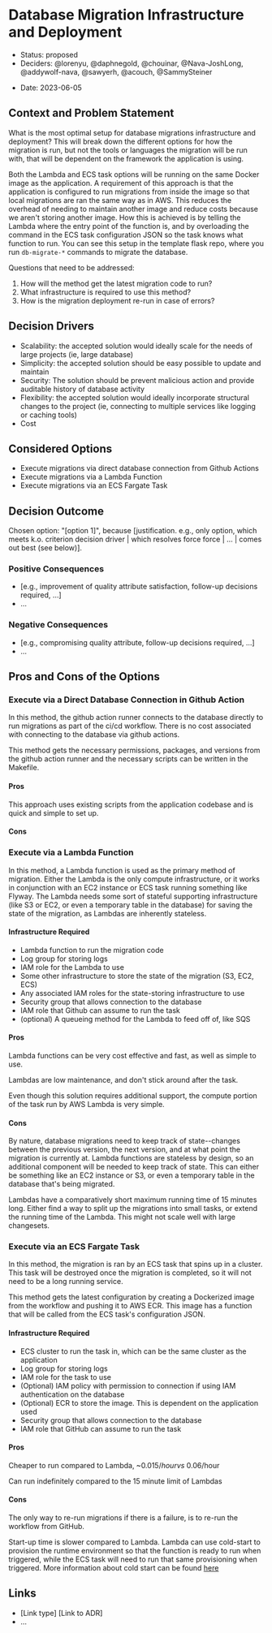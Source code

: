# Database Migration Infrastructure and Deployment

* Status: proposed
* Deciders: @lorenyu, @daphnegold, @chouinar, @Nava-JoshLong, @addywolf-nava, @sawyerh, @acouch, @SammySteiner

 <!-- optional -->
* Date: 2023-06-05 <!-- optional -->

## Context and Problem Statement

What is the most optimal setup for database migrations infrastructure and deployment?
This will break down the different options for how the migration is run, but not the
tools or languages the migration will be run with, that will be dependent on the framework the application is using.

Both the Lambda and ECS task options will be running on the same Docker image as the application. A requirement of this approach is that the application is configured to run migrations from inside the image so that local migrations are ran the same way as in AWS. This reduces the overhead of needing to maintain another image and reduce costs because we aren't storing another image. How this is achieved is by telling the Lambda where the entry point of the function is, and by overloading the command in the ECS task configuration JSON so the task knows what function to run. You can see this setup in the template flask repo, where you run `db-migrate-*` commands to migrate the database.

Questions that need to be addressed:
 1. How will the method get the latest migration code to run?
 2. What infrastructure is required to use this method?
 3. How is the migration deployment re-run in case of errors?

## Decision Drivers <!-- optional -->

* Scalability: the accepted solution would ideally scale for the needs of large projects (ie, large database)
* Simplicity: the accepted solution should be easy possible to update and maintain
* Security: The solution should be prevent malicious action and provide auditable history of database activity
* Flexibility: the accepted solution would ideally incorporate structural changes to the project (ie, connecting to multiple services like logging or caching tools)
* Cost

## Considered Options

* Execute migrations via direct database connection from Github Actions
* Execute migrations via a Lambda Function
* Execute migrations via an ECS Fargate Task

## Decision Outcome

Chosen option: "[option 1]", because [justification. e.g., only option, which meets k.o. criterion decision driver | which resolves force force | … | comes out best (see below)].

### Positive Consequences <!-- optional -->

* [e.g., improvement of quality attribute satisfaction, follow-up decisions required, …]
* …

### Negative Consequences <!-- optional -->

* [e.g., compromising quality attribute, follow-up decisions required, …]
* …

## Pros and Cons of the Options <!-- optional -->

### Execute via a Direct Database Connection in Github Action

In this method, the github action runner connects to the database directly to run migrations as part of the ci/cd workflow. There is no cost associated with connecting to the database via github actions.

This method gets the necessary permissions, packages, and versions from the github action runner and the necessary scripts can be written in the Makefile.  <!-- optional -->

#### Pros
This approach uses existing scripts from the application codebase and is quick and simple to set up.

#### Cons


### Execute via a Lambda Function

In this method, a Lambda function is used as the primary method of migration. Either the Lambda is the only compute infrastructure, or it works in conjunction with an EC2 instance or ECS task running something like Flyway. The Lambda needs some sort of stateful supporting infrastructure (like S3 or EC2, or even a temporary table in the database) for saving the state of the migration, as Lambdas are inherently stateless.

#### Infrastructure Required

- Lambda function to run the migration code
- Log group for storing logs
- IAM role for the Lambda to use
- Some other infrastructure to store the state of the migration (S3, EC2, ECS)
- Any associated IAM roles for the state-storing infrastructure to use
- Security group that allows connection to the database
- IAM role that Github can assume to run the task
- (optional) A queueing method for the Lambda to feed off of, like SQS

#### Pros

Lambda functions can be very cost effective and fast, as well as simple to use.

Lambdas are low maintenance, and don't stick around after the task.

Even though this solution requires additional support, the compute portion of the task run by AWS Lambda is very simple.

#### Cons

By nature, database migrations need to keep track of state--changes between the previous version, the next version, and at what point the migration is currently at. Lambda functions are stateless by design, so an additional component will be needed to keep track of state. This can either be something like an EC2 instance or S3, or even a temporary table in the database that's being migrated.

Lambdas have a comparatively short maximum running time of 15 minutes long. Either find a way to split up the migrations into small tasks, or extend the running time of the Lambda. This might not scale well with large changesets.


### Execute via an ECS Fargate Task

In this method, the migration is ran by an ECS task that spins up in a cluster.
This task will be destroyed once the migration is completed, so it will not need to be
a long running service.

This method gets the latest configuration by creating a Dockerized image from the
workflow and pushing it to AWS ECR. This image has a function that will be called
from the ECS task's configuration JSON.

#### Infrastructure Required

 - ECS cluster to run the task in, which can be the same cluster as the application
 - Log group for storing logs
 - IAM role for the task to use
 - (Optional) IAM policy with permission to connection if using IAM authentication on the database
 - (Optional) ECR to store the image. This is dependent on the application used
 - Security group that allows connection to the database
 - IAM role that GitHub can assume to run the task

#### Pros

Cheaper to run compared to Lambda, ~$0.015/hour vs ~$0.06/hour

Can run indefinitely compared to the 15 minute limit of Lambdas

#### Cons

The only way to re-run migrations if there is a failure, is to re-run the workflow from GitHub.

Start-up time is slower compared to Lambda. Lambda can use cold-start to provision the
runtime environment so that the function is ready to run when triggered, while the
ECS task will need to run that same provisioning when triggered. More information
about cold start can be found [here](https://aws.amazon.com/blogs/compute/operating-lambda-performance-optimization-part-1/)

## Links <!-- optional -->

* [Link type] [Link to ADR] <!-- example: Refined by [ADR-0005](0005-example.md) -->
* … <!-- numbers of links can vary -->
